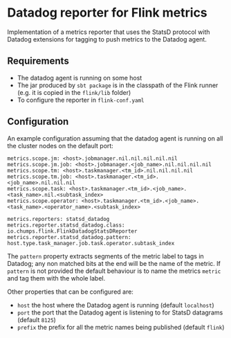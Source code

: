 # Datadog reporter for Flink metrics

Implementation of a metrics reporter that uses the StatsD protocol with Datadog extensions for tagging to push metrics to the Datadog agent.

## Requirements

* The datadog agent is running on some host
* The jar produced by `sbt package` is in the classpath of the Flink runner (e.g. it is copied in the `flink/lib` folder)
* To configure the reporter in `flink-conf.yaml`

## Configuration

An example configuration assuming that the datadog agent is running on all the cluster nodes on the default port:

    metrics.scope.jm: <host>.jobmanager.nil.nil.nil.nil.nil
    metrics.scope.jm.job: <host>.jobmanager.<job_name>.nil.nil.nil.nil
    metrics.scope.tm: <host>.taskmanager.<tm_id>.nil.nil.nil.nil
    metrics.scope.tm.job: <host>.taskmanager.<tm_id>.<job_name>.nil.nil.nil
    metrics.scope.task: <host>.taskmanager.<tm_id>.<job_name>.<task_name>.nil.<subtask_index>
    metrics.scope.operator: <host>.taskmanager.<tm_id>.<job_name>.<task_name>.<operator_name>.<subtask_index>

    metrics.reporters: statsd_datadog
    metrics.reporter.statsd_datadog.class: io.chumps.flink.FlinkDatadogStatsDReporter
    metrics.reporter.statsd_datadog.pattern: host.type.task_manager.job.task.operator.subtask_index

The `pattern` property extracts segments of the metric label to tags in Datadog; any non matched bits at the end will be the name of the metric. If `pattern` is not provided the default behaviour is to name the metrics `metric` and tag them with the whole label.

Other properties that can be configured are:

* `host` the host where the Datadog agent is running (default `localhost`)
* `port` the port that the Datadog agent is listening to for StatsD datagrams (default `8125`)
* `prefix` the prefix for all the metric names being published (default `flink`)
